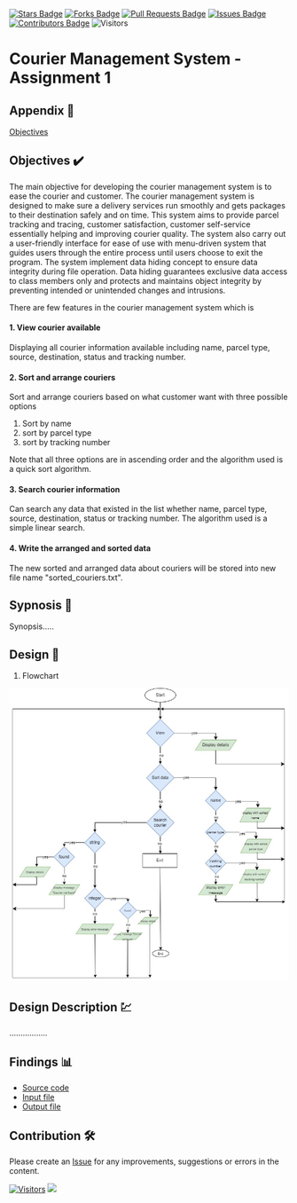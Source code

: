 [![Stars Badge](https://img.shields.io/github/stars/jjn7702/SECJ2013-DSA)](https://github.com/jjn7702/SECJ2013-DSA/Submission/Sample/stargazers)
[![Forks Badge](https://img.shields.io/github/forks/jjn7702/SECJ2013-DSA)](https://github.com/jjn7702/SECJ2013-DSA/Submission/Sample/network/members)
[![Pull Requests Badge](https://img.shields.io/github/issues-pr/jjn7702/SECJ2013-DSA)](https://github.com/jjn7702/SECJ2013-DSA/Submission/Sample/pulls)
[![Issues Badge](https://img.shields.io/github/issues/jjn7702/SECJ2013-DSA)](https://github.com/jjn7702/SECJ2013-DSA/Submission/Sample/issues)
[![Contributors Badge](https://img.shields.io/github/contributors/jjn7702/SECJ2013-DSA?color=2b9348)](https://github.com/jjn7702/SECJ2013-DSA/Submission/Sample/graphs/contributors)
![Visitors](https://api.visitorbadge.io/api/visitors?path=https%3A%2F%2Fgithub.com%2Fjjn7702%2FSECJ2013-DSA%2FSubmission%2FSample&labelColor=%23d9e3f0&countColor=%23697689&style=flat)

# Courier Management System - Assignment 1

## Appendix :red_circle:
[Objectives](#-Objectives)



## Objectives :heavy_check_mark:

The main objective for developing the courier management system is to ease the courier and customer. The courier management system is designed to make sure a delivery services run smoothly and gets packages to their destination safely and on time. This system aims to provide parcel tracking and tracing, customer satisfaction, customer self-service essentially helping and improving courier quality. The system also carry out a user-friendly interface for ease of use with menu-driven system that guides users through the entire process until users choose to exit the program. The system implement data hiding concept to ensure data integrity during file operation. Data hiding guarantees exclusive data access to class members only and protects and maintains object integrity by preventing intended or unintended changes and intrusions.

There are few features in the courier management system which is 

#### 1. View courier available
Displaying all courier information available including name, parcel type, source, destination, status and tracking number.

#### 2. Sort and arrange couriers 
Sort and arrange couriers based on what customer want with three possible options

1. Sort by name
2. sort by parcel type
3. sort by tracking number
   
Note that all three options are in ascending order and the algorithm used is a quick sort algorithm.

#### 3. Search courier information

Can search any data that existed in the list whether name, parcel type, source, destination, status or tracking number. The algorithm used is a simple linear search.

#### 4. Write the arranged and sorted data

The new sorted and arranged data about couriers will be stored into new file name "sorted_couriers.txt".


## Sypnosis 📝

Synopsis.....


## Design 🎨

1. Flowchart

![1](https://github.com/jjn7702/SECJ2013-DSA/blob/b61a33a43887545caac58fe75a6d83fb567522e5/Submission/sec04/FABS/Ass1/Images/flowchart.jpg)

## Design Description 💹

.................

## Findings 📊

- [Source code](https://github.com/jjn7702/SECJ2013-DSA/blob/main/Submission/sec04/FABS/Ass1/ASS1.cpp)
- [Input file](https://github.com/jjn7702/SECJ2013-DSA/blob/main/Submission/sec04/FABS/Ass1/customer.txt)
- [Output file](https://github.com/jjn7702/SECJ2013-DSA/blob/main/Submission/sec04/FABS/Ass1/sorted_couriers.txt)

## Contribution 🛠️
Please create an [Issue](https://github.com/jjn7702/SECJ2013-DSA/Submission/Sample/issues) for any improvements, suggestions or errors in the content.

[![Visitors](https://api.visitorbadge.io/api/visitors?path=https%3A%2F%2Fgithub.com%2Fjjn7702&labelColor=%23697689&countColor=%23555555&style=plastic)](https://visitorbadge.io/status?path=https%3A%2F%2Fgithub.com%2Fjjn7702)
![](https://hit.yhype.me/github/profile?user_id=81284918)


